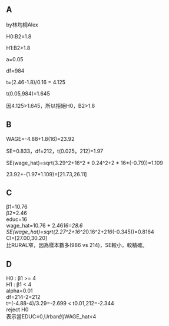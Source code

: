 ## A
by林均桐Alex

H0:B2=1.8

H1:B2>1.8

a=0.05

df=984

t=(2.46-1.8)/0.16 = 4.125

t(0.05,984)=1.645

因4.125>1.645，所以拒絕H0，B2>1.8

## B
WAGE=-4.88+1.8(16)=23.92

SE=0.833，df=212，t(0.025，212)=1.97

SE(wage_hat)=sqrt(3.29^2+16^2 * 0.24^2+2 * 16*(-0.79))=1.109

23.92+-(1.97*1.109)=[21.73,26.11]

## C
β1=10.76  
β2=2.46  
educ=16  
wage_hat=10.76 + 2.46*16=28.6  
SE(wage_hat)=sqrt(2.27^2+16^2*0.16^2+2*16*(-0.345))=0.8164  
CI=[27.00,30.20]  
比RURAL窄，因為樣本數多(986 vs 214)，SE較小，較精確。
## D
 H0 : β1 >= 4  
 H1 : β1 < 4  
 alpha=0.01  
 df=214-2=212    
 t=(-4.88-4)/3.29=-2.699 < t0.01,212=-2.344  
 reject  H0  
 表示當EDUC=0,Urban的WAGE_hat<4

